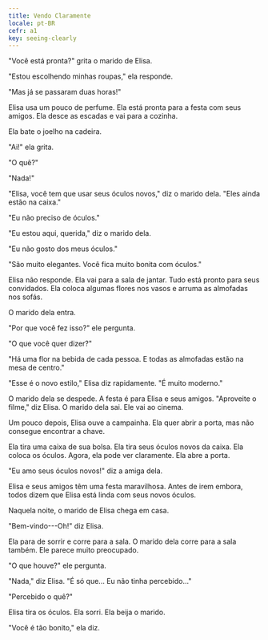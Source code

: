 ```yaml
---
title: Vendo Claramente
locale: pt-BR
cefr: a1
key: seeing-clearly
---
```


"Você está pronta?" grita o marido de Elisa.

"Estou escolhendo minhas roupas," ela responde.

"Mas já se passaram duas horas!"

Elisa usa um pouco de perfume. Ela está pronta para a festa com seus amigos. Ela desce as escadas e vai para a cozinha.

Ela bate o joelho na cadeira.

"Ai!" ela grita.

"O quê?"

"Nada!"

"Elisa, você tem que usar seus óculos novos," diz o marido dela. "Eles ainda estão na caixa."

"Eu não preciso de óculos."

"Eu estou aqui, querida," diz o marido dela.

"Eu não gosto dos meus óculos."

"São muito elegantes. Você fica muito bonita com óculos."

Elisa não responde. Ela vai para a sala de jantar. Tudo está pronto para seus convidados. Ela coloca algumas flores nos vasos e arruma as almofadas nos sofás.

O marido dela entra.

"Por que você fez isso?" ele pergunta.

"O que você quer dizer?"

"Há uma flor na bebida de cada pessoa. E todas as almofadas estão na mesa de centro."

"Esse é o novo estilo," Elisa diz rapidamente. "É muito moderno."

O marido dela se despede. A festa é para Elisa e seus amigos. "Aproveite o filme," diz Elisa. O marido dela sai. Ele vai ao cinema.

Um pouco depois, Elisa ouve a campainha. Ela quer abrir a porta, mas não consegue encontrar a chave.

Ela tira uma caixa de sua bolsa. Ela tira seus óculos novos da caixa. Ela coloca os óculos. Agora, ela pode ver claramente. Ela abre a porta.

"Eu amo seus óculos novos!" diz a amiga dela.

Elisa e seus amigos têm uma festa maravilhosa. Antes de irem embora, todos dizem que Elisa está linda com seus novos óculos.

Naquela noite, o marido de Elisa chega em casa.

"Bem-vindo---Oh!" diz Elisa.

Ela para de sorrir e corre para a sala. O marido dela corre para a sala também. Ele parece muito preocupado.

"O que houve?" ele pergunta.

"Nada," diz Elisa. "É só que... Eu não tinha percebido..."

"Percebido o quê?"

Elisa tira os óculos. Ela sorri. Ela beija o marido.

"Você é tão bonito," ela diz.
